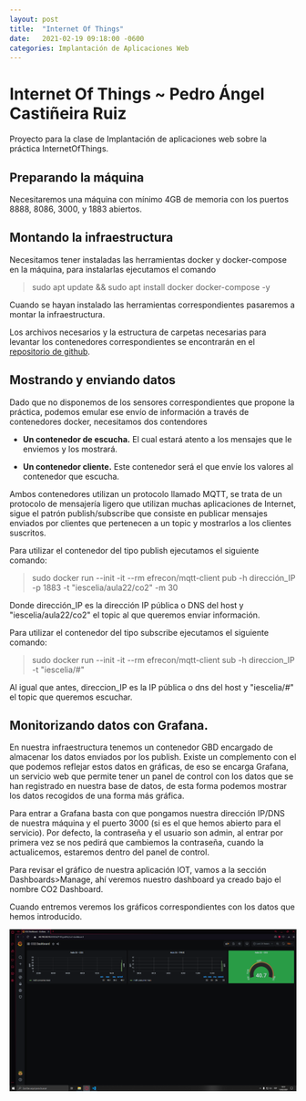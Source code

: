 ```yaml
---
layout: post
title:  "Internet Of Things"
date:   2021-02-19 09:18:00 -0600
categories: Implantación de Aplicaciones Web
---
```

# Internet Of Things ~ Pedro Ángel Castiñeira Ruiz

Proyecto para la clase de Implantación de aplicaciones web sobre la práctica InternetOfThings.

## Preparando la máquina

Necesitaremos una máquina con mínimo 4GB de memoria con los puertos 8888, 8086, 3000, y 1883 abiertos.

## Montando la infraestructura

Necesitamos tener instaladas las herramientas docker y docker-compose en la máquina, para instalarlas ejecutamos el comando

>sudo apt update && sudo apt install docker docker-compose -y

Cuando se hayan instalado las herramientas correspondientes pasaremos a montar la infraestructura.

Los archivos necesarios y la estructura de carpetas necesarias para levantar los contenedores correspondientes se encontrarán en el [repositorio de github](https://github.com/vaeruiz/iaw-IOT).

## Mostrando y enviando datos

Dado que no disponemos de los sensores correspondientes que propone la práctica, podemos emular ese envío de información a través de contenedores docker, necesitamos dos contendores

- **Un contenedor de escucha.** El cual estará atento a los mensajes que le enviemos y los mostrará.

- **Un contenedor cliente.** Este contenedor será el que envíe los valores al contenedor que escucha.

Ambos contenedores utilizan un protocolo llamado MQTT, se trata de un protocolo de mensajería ligero que utilizan muchas aplicaciones de Internet, sigue el patrón publish/subscribe que consiste en publicar mensajes enviados por clientes que pertenecen a un topic y mostrarlos a los clientes suscritos.

Para utilizar el contenedor del tipo publish ejecutamos el siguiente comando:

>sudo docker run --init -it --rm efrecon/mqtt-client pub -h dirección_IP -p 1883 -t "iescelia/aula22/co2" -m 30

Donde dirección_IP es la dirección IP pública o DNS del host y "iescelia/aula22/co2" el topic al que queremos enviar información.

Para utilizar el contenedor del tipo subscribe ejecutamos el siguiente comando:

>sudo docker run --init -it --rm efrecon/mqtt-client sub -h direccion_IP -t "iescelia/#"

Al igual que antes, direccion_IP es la IP pública o dns del host y "iescelia/#" el topic que queremos escuchar.

## Monitorizando datos con Grafana.

En nuestra infraestructura tenemos un contenedor GBD encargado de almacenar los datos enviados por los publish. Existe un complemento con el que podemos reflejar estos datos en gráficas, de eso se encarga Grafana, un servicio web que permite tener un panel de control con los datos que se han registrado en nuestra base de datos, de esta forma podemos mostrar los datos recogidos de una forma más gráfica.

Para entrar a Grafana basta con que pongamos nuestra dirección IP/DNS de nuestra máquina y el puerto 3000 (si es el que hemos abierto para el servicio). Por defecto, la contraseña y el usuario son admin, al entrar por primera vez se nos pedirá que cambiemos la contraseña, cuando la actualicemos, estaremos dentro del panel de control.

Para revisar el gráfico de nuestra aplicación IOT, vamos a la sección Dashboards>Manage, ahí veremos nuestro dashboard ya creado bajo el nombre CO2 Dashboard.

Cuando entremos veremos los gráficos correspondientes con los datos que hemos introducido.

![Captura de demostración](https://github.com/vaeruiz/vaeruiz.github.io/blob/main/image/2021-02-19/captura1.png?raw=true)
